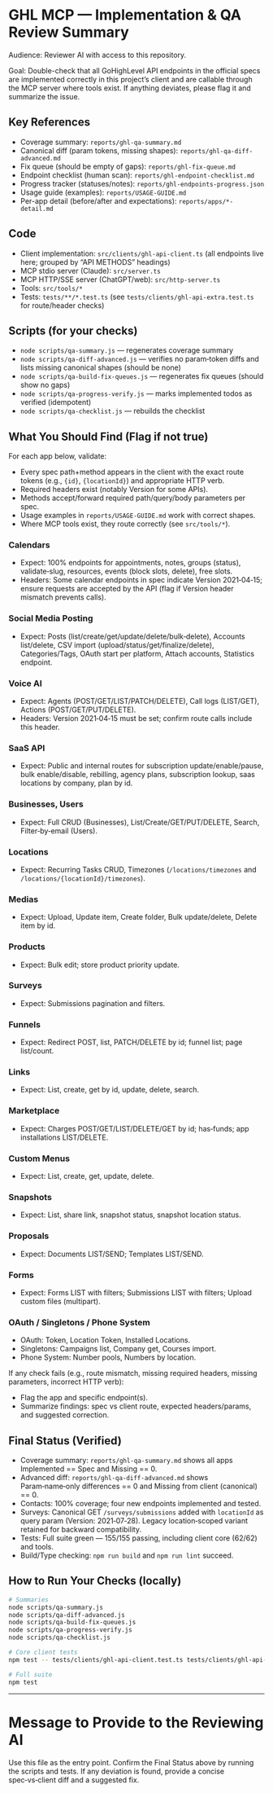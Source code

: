 # GHL MCP — Implementation & QA Review Summary

Audience: Reviewer AI with access to this repository.

Goal: Double-check that all GoHighLevel API endpoints in the official specs are implemented correctly in this project’s client and are callable through the MCP server where tools exist. If anything deviates, please flag it and summarize the issue.

## Key References
- Coverage summary: `reports/ghl-qa-summary.md`
- Canonical diff (param tokens, missing shapes): `reports/ghl-qa-diff-advanced.md`
- Fix queue (should be empty of gaps): `reports/ghl-fix-queue.md`
- Endpoint checklist (human scan): `reports/ghl-endpoint-checklist.md`
- Progress tracker (statuses/notes): `reports/ghl-endpoints-progress.json`
- Usage guide (examples): `reports/USAGE-GUIDE.md`
- Per-app detail (before/after and expectations): `reports/apps/*-detail.md`

## Code
- Client implementation: `src/clients/ghl-api-client.ts` (all endpoints live here; grouped by “API METHODS” headings)
- MCP stdio server (Claude): `src/server.ts`
- MCP HTTP/SSE server (ChatGPT/web): `src/http-server.ts`
- Tools: `src/tools/*`
- Tests: `tests/**/*.test.ts` (see `tests/clients/ghl-api-extra.test.ts` for route/header checks)

## Scripts (for your checks)
- `node scripts/qa-summary.js` — regenerates coverage summary
- `node scripts/qa-diff-advanced.js` — verifies no param‑token diffs and lists missing canonical shapes (should be none)
- `node scripts/qa-build-fix-queues.js` — regenerates fix queues (should show no gaps)
- `node scripts/qa-progress-verify.js` — marks implemented todos as verified (idempotent)
- `node scripts/qa-checklist.js` — rebuilds the checklist

## What You Should Find (Flag if not true)
For each app below, validate:
- Every spec path+method appears in the client with the exact route tokens (e.g., `{id}`, `{locationId}`) and appropriate HTTP verb.
- Required headers exist (notably Version for some APIs).
- Methods accept/forward required path/query/body parameters per spec.
- Usage examples in `reports/USAGE-GUIDE.md` work with correct shapes.
- Where MCP tools exist, they route correctly (see `src/tools/*`).

### Calendars
- Expect: 100% endpoints for appointments, notes, groups (status), validate‑slug, resources, events (block slots, delete), free slots.
- Headers: Some calendar endpoints in spec indicate Version 2021‑04‑15; ensure requests are accepted by the API (flag if Version header mismatch prevents calls).

### Social Media Posting
- Expect: Posts (list/create/get/update/delete/bulk‑delete), Accounts list/delete, CSV import (upload/status/get/finalize/delete), Categories/Tags, OAuth start per platform, Attach accounts, Statistics endpoint.

### Voice AI
- Expect: Agents (POST/GET/LIST/PATCH/DELETE), Call logs (LIST/GET), Actions (POST/GET/PUT/DELETE).
- Headers: Version 2021‑04‑15 must be set; confirm route calls include this header.

### SaaS API
- Expect: Public and internal routes for subscription update/enable/pause, bulk enable/disable, rebilling, agency plans, subscription lookup, saas locations by company, plan by id.

### Businesses, Users
- Expect: Full CRUD (Businesses), List/Create/GET/PUT/DELETE, Search, Filter‑by‑email (Users).

### Locations
- Expect: Recurring Tasks CRUD, Timezones (`/locations/timezones` and `/locations/{locationId}/timezones`).

### Medias
- Expect: Upload, Update item, Create folder, Bulk update/delete, Delete item by id.

### Products
- Expect: Bulk edit; store product priority update.

### Surveys
- Expect: Submissions pagination and filters.

### Funnels
- Expect: Redirect POST, list, PATCH/DELETE by id; funnel list; page list/count.

### Links
- Expect: List, create, get by id, update, delete, search.

### Marketplace
- Expect: Charges POST/GET/LIST/DELETE/GET by id; has‑funds; app installations LIST/DELETE.

### Custom Menus
- Expect: List, create, get, update, delete.

### Snapshots
- Expect: List, share link, snapshot status, snapshot location status.

### Proposals
- Expect: Documents LIST/SEND; Templates LIST/SEND.

### Forms
- Expect: Forms LIST with filters; Submissions LIST with filters; Upload custom files (multipart).

### OAuth / Singletons / Phone System
- OAuth: Token, Location Token, Installed Locations.
- Singletons: Campaigns list, Company get, Courses import.
- Phone System: Number pools, Numbers by location.

If any check fails (e.g., route mismatch, missing required headers, missing parameters, incorrect HTTP verb):
- Flag the app and specific endpoint(s).
- Summarize findings: spec vs client route, expected headers/params, and suggested correction.

## Final Status (Verified)

- Coverage summary: `reports/ghl-qa-summary.md` shows all apps Implemented == Spec and Missing == 0.
- Advanced diff: `reports/ghl-qa-diff-advanced.md` shows Param‑name‑only differences == 0 and Missing from client (canonical) == 0.
- Contacts: 100% coverage; four new endpoints implemented and tested.
- Surveys: Canonical GET `/surveys/submissions` added with `locationId` as query param (Version: 2021‑07‑28). Legacy location‑scoped variant retained for backward compatibility.
- Tests: Full suite green — 155/155 passing, including client core (62/62) and tools.
- Build/Type checking: `npm run build` and `npm run lint` succeed.

## How to Run Your Checks (locally)
```bash
# Summaries
node scripts/qa-summary.js
node scripts/qa-diff-advanced.js
node scripts/qa-build-fix-queues.js
node scripts/qa-progress-verify.js
node scripts/qa-checklist.js

# Core client tests
npm test -- tests/clients/ghl-api-client.test.ts tests/clients/ghl-api-extra.test.ts

# Full suite
npm test
```

---

# Message to Provide to the Reviewing AI

Use this file as the entry point. Confirm the Final Status above by running the scripts and tests. If any deviation is found, provide a concise spec‑vs‑client diff and a suggested fix.


